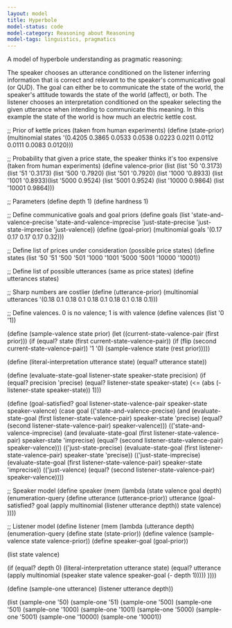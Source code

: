 ```yaml
---
layout: model
title: Hyperbole
model-status: code
model-category: Reasoning about Reasoning
model-tags: linguistics, pragmatics
---
```


A model of hyperbole understanding as pragmatic reasoning:

The speaker chooses an utterance conditioned on the listener inferring information that is correct and relevant to the speaker's communicative goal (or QUD). The goal can either be to communicate the state of the  world, the speaker's attitude towards the state of the world (affect), or both. The listener chooses an interpretation conditioned on the speaker selecting the given utterance when intending to communicate this meaning. In this example the state of the world is how much an electric kettle cost.

;; Prior of kettle prices (taken from human experiments)
(define (state-prior) (multinomial states '(0.4205 0.3865 0.0533 0.0538 0.0223 0.0211 0.0112 0.0111 0.0083 0.0120)))

;; Probability that given a price state, the speaker thinks it's too expensive (taken from human experiments)
(define valence-prior (list (list '50 '0.3173) (list '51 '0.3173) (list '500 '0.7920)  (list '501 '0.7920) (list '1000 '0.8933) (list '1001 '0.8933)(list '5000 0.9524) (list '5001 0.9524) (list '10000 0.9864) (list '10001 0.9864)))

;; Parameters
(define depth 1)
(define hardness 1)

;; Define communicative goals and goal priors
(define goals (list 'state-and-valence-precise 'state-and-valence-imprecise  'just-state-precise 'just-state-imprecise 'just-valence))
(define (goal-prior) (multinomial goals '(0.17 0.17 0.17 0.17 0.32)))

;; Define list of prices under consideration (possible price states)
(define states (list '50 '51 '500 '501 '1000 '1001 '5000 '5001 '10000 '10001))

;; Define list of possible utterances (same as price states)
(define utterances states)

;; Sharp numbers are costlier
(define (utterance-prior) (multinomial utterances '(0.18 0.1 0.18 0.1 0.18 0.1 0.18 0.1 0.18 0.1)))

;; Define valences. 0 is no valence; 1 is with valence
(define valences (list '0 '1))

(define (sample-valence state prior)
  (let ((current-state-valence-pair (first prior)))
    (if (equal? state (first current-state-valence-pair))
        (if (flip (second current-state-valence-pair))
            '1
            '0)
        (sample-valence state (rest prior)))))


(define (literal-interpretation utterance state)
  (equal? utterance state))

(define (evaluate-state-goal listener-state speaker-state precision)
  (if (equal? precision 'precise)
      (equal? listener-state speaker-state)
      (<= (abs (- listener-state speaker-state)) 1)))

(define (goal-satisfied? goal listener-state-valence-pair speaker-state speaker-valence)
  (case goal
    (('state-and-valence-precise) (and (evaluate-state-goal (first listener-state-valence-pair) speaker-state 'precise)
                               (equal? (second listener-state-valence-pair) speaker-valence)))
    (('state-and-valence-imprecise) (and (evaluate-state-goal (first listener-state-valence-pair) speaker-state 'imprecise)
                               (equal? (second listener-state-valence-pair) speaker-valence)))
    (('just-state-precise) (evaluate-state-goal (first listener-state-valence-pair) speaker-state 'precise))
    (('just-state-imprecise) (evaluate-state-goal (first listener-state-valence-pair) speaker-state 'imprecise))
    (('just-valence) (equal? (second listener-state-valence-pair) speaker-valence))))

;; Speaker model
(define speaker
  (mem (lambda (state valence goal depth)
  (enumeration-query
   (define utterance (utterance-prior))
   utterance
    (goal-satisfied? goal (apply multinomial (listener utterance depth)) state valence)
   ))))

;; Listener model
(define listener
  (mem (lambda (utterance depth)
  (enumeration-query
   (define state (state-prior))
   (define valence (sample-valence state valence-prior))
   (define speaker-goal (goal-prior))
   
   (list state valence)

   (if (equal? depth 0)
       (literal-interpretation utterance state)
       (equal? utterance
               (apply multinomial (speaker state valence speaker-goal (- depth 1)))))
   ))))

(define (sample-one utterance) 
  (listener utterance depth))

(list (sample-one '50) (sample-one '51) (sample-one '500) 
      (sample-one '501) (sample-one '1000) (sample-one '1001)
      (sample-one '5000) (sample-one '5001) (sample-one '10000) (sample-one '10001))
